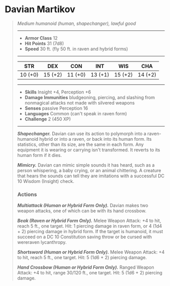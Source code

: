 # Davian Martikov
>*Medium humanoid (human, shapechanger), lawful good*
>___
>- **Armor Class** 12
>- **Hit Points** 31 (7d8)
>- **Speed** 30 ft. (fly 50 ft. in raven and hybrid forms)
>___
>|STR|DEX|CON|INT|WIS|CHA|
>|:---:|:---:|:---:|:---:|:---:|:---:|
>|10 (+0)|15 (+2)|11 (+0)|13 (+1)|15 (+2)|14 (+2)|
>___
>- **Skills** Insight +4, Perception +6
>- **Damage Immunities** bludgeoning, piercing, and slashing from nonmagical attacks not made with silvered weapons
>- **Senses** passive Perception 16
>- **Languages** Common (can't speak in raven form)
>- **Challenge** 2 (450 XP)
>___
>***Shapechanger.*** Davian can use its action to polymorph into a raven-humanoid hybrid or into a raven, or back into its human form. Its statistics, other than its size, are the same in each form. Any equipment it is wearing or carrying isn't transformed. It reverts to its human form if it dies.  
>
>***Mimicry.*** Davian can mimic simple sounds it has heard, such as a person whispering, a baby crying, or an animal chittering. A creature that hears the sounds can tell they are imitations with a successful DC 10 Wisdom (Insight) check.  
>
>### Actions
>***Multiattack (Human or Hybrid Form Only).*** Davian makes two weapon attacks, one of which can be with its hand crossbow.  
>
>***Beak (Raven or Hybrid Form Only).*** Melee Weapon Attack: +4 to hit, reach 5 ft., one target. Hit: 1 piercing damage in raven form, or 4 (1d4 + 2) piercing damage in hybrid form. If the target is humanoid, it must succeed on a DC 10 Constitution saving throw or be cursed with wereraven lycanthropy.  
>
>***Shortsword (Human or Hybrid Form Only).*** Melee Weapon Attack: +4 to hit, reach 5 ft., one target. Hit: 5 (1d6 + 2) piercing damage.  
>
>***Hand Crossbow (Human or Hybrid Form Only).*** Ranged Weapon Attack: +4 to hit, range 30/120 ft., one target. Hit: 5 (1d6 + 2) piercing damage.